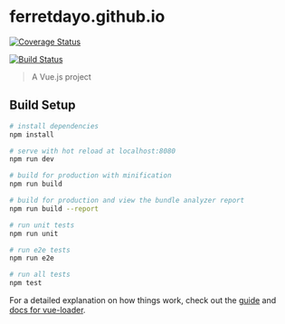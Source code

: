 # ferretdayo.github.io

[![Coverage Status](https://coveralls.io/repos/github/ferretdayo/ferretdayo.github.io.code/badge.svg?branch=master)](https://coveralls.io/github/ferretdayo/ferretdayo.github.io.code?branch=master)

[![Build Status](https://travis-ci.org/ferretdayo/ferretdayo.github.io.code.svg?branch=master)](https://travis-ci.org/ferretdayo/ferretdayo.github.io.code)

> A Vue.js project

## Build Setup

``` bash
# install dependencies
npm install

# serve with hot reload at localhost:8080
npm run dev

# build for production with minification
npm run build

# build for production and view the bundle analyzer report
npm run build --report

# run unit tests
npm run unit

# run e2e tests
npm run e2e

# run all tests
npm test
```

For a detailed explanation on how things work, check out the [guide](http://vuejs-templates.github.io/webpack/) and [docs for vue-loader](http://vuejs.github.io/vue-loader).
